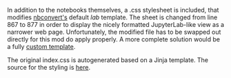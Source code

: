 In addition to the notebooks themselves, a .css stylesheet is included, that modifies [nbconvert's](https://nbconvert.readthedocs.io/en/latest/index.html) default *lab* template.
The sheet is changed from line 867 to 877 in order to display the nicely formatted JupyterLab-like view as a narrower web page.
Unfortunately, the modified file has to be swapped out directly for this mod do apply properly. A more complete solution would be a fully [custom template](https://nbconvert.readthedocs.io/en/latest/customizing.html).

The original index.css is autogenerated based on a Jinja template. The source for the styling is [here](https://github.com/jupyter/nbconvert/tree/main/share/jupyter/nbconvert/templates/lab).
